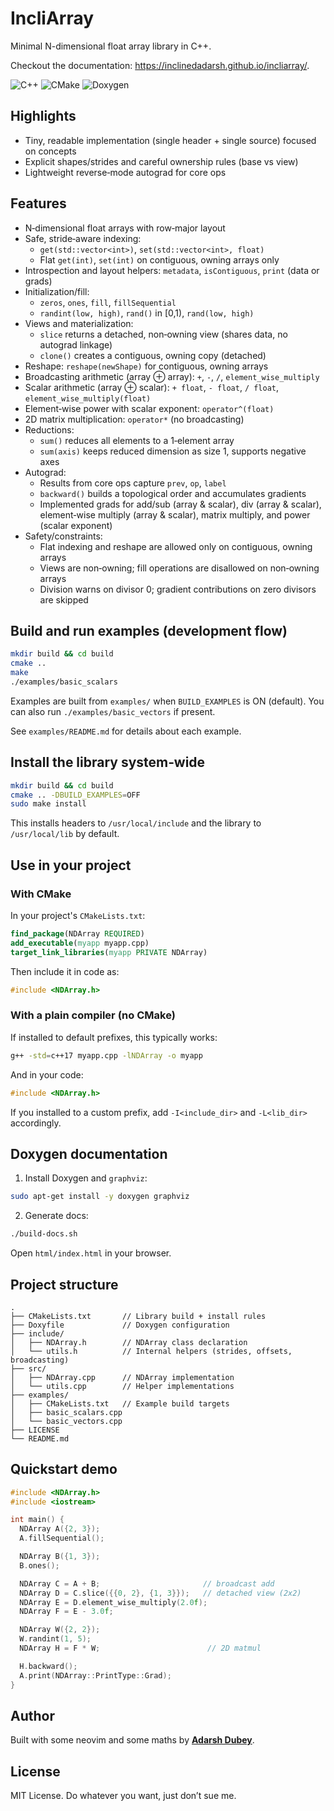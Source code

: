 # IncliArray

Minimal N-dimensional float array library in C++.

Checkout the documentation: https://inclinedadarsh.github.io/incliarray/.

![C++](https://img.shields.io/badge/c++-%2300599C.svg?style=for-the-badge&logo=c%2B%2B&logoColor=white) ![CMake](https://img.shields.io/badge/CMake-%23008FBA.svg?style=for-the-badge&logo=cmake&logoColor=white) ![Doxygen](https://img.shields.io/badge/doxygen-2C4AA8?style=for-the-badge&logo=doxygen&logoColor=white)

## Highlights

- Tiny, readable implementation (single header + single source) focused on concepts
- Explicit shapes/strides and careful ownership rules (base vs view)
- Lightweight reverse‑mode autograd for core ops

## Features

- N‑dimensional float arrays with row‑major layout
- Safe, stride‑aware indexing:
  - `get(std::vector<int>)`, `set(std::vector<int>, float)`
  - Flat `get(int)`, `set(int)` on contiguous, owning arrays only
- Introspection and layout helpers: `metadata`, `isContiguous`, `print` (data or grads)
- Initialization/fill:
  - `zeros`, `ones`, `fill`, `fillSequential`
  - `randint(low, high)`, `rand()` in [0,1), `rand(low, high)`
- Views and materialization:
  - `slice` returns a detached, non‑owning view (shares data, no autograd linkage)
  - `clone()` creates a contiguous, owning copy (detached)
- Reshape: `reshape(newShape)` for contiguous, owning arrays
- Broadcasting arithmetic (array ⊕ array): `+`, `-`, `/`, `element_wise_multiply`
- Scalar arithmetic (array ⊕ scalar): `+ float`, `- float`, `/ float`, `element_wise_multiply(float)`
- Element‑wise power with scalar exponent: `operator^(float)`
- 2D matrix multiplication: `operator*` (no broadcasting)
- Reductions:
  - `sum()` reduces all elements to a 1‑element array
  - `sum(axis)` keeps reduced dimension as size 1, supports negative axes
- Autograd:
  - Results from core ops capture `prev`, `op`, `label`
  - `backward()` builds a topological order and accumulates gradients
  - Implemented grads for add/sub (array & scalar), div (array & scalar),
    element‑wise multiply (array & scalar), matrix multiply, and power (scalar exponent)
- Safety/constraints:
  - Flat indexing and reshape are allowed only on contiguous, owning arrays
  - Views are non‑owning; fill operations are disallowed on non‑owning arrays
  - Division warns on divisor 0; gradient contributions on zero divisors are skipped

## Build and run examples (development flow)

```bash
mkdir build && cd build
cmake ..
make
./examples/basic_scalars
```

Examples are built from `examples/` when `BUILD_EXAMPLES` is ON (default). You can also run `./examples/basic_vectors` if present.

See `examples/README.md` for details about each example.

## Install the library system‑wide

```bash
mkdir build && cd build
cmake .. -DBUILD_EXAMPLES=OFF
sudo make install
```

This installs headers to `/usr/local/include` and the library to `/usr/local/lib` by default.

## Use in your project

### With CMake

In your project's `CMakeLists.txt`:

```cmake
find_package(NDArray REQUIRED)
add_executable(myapp myapp.cpp)
target_link_libraries(myapp PRIVATE NDArray)
```

Then include it in code as:

```cpp
#include <NDArray.h>
```

### With a plain compiler (no CMake)

If installed to default prefixes, this typically works:

```bash
g++ -std=c++17 myapp.cpp -lNDArray -o myapp
```

And in your code:

```cpp
#include <NDArray.h>
```

If you installed to a custom prefix, add `-I<include_dir>` and `-L<lib_dir>` accordingly.

## Doxygen documentation

1) Install Doxygen and `graphviz`:

```bash
sudo apt-get install -y doxygen graphviz
```

2) Generate docs:

```bash
./build-docs.sh
```

Open `html/index.html` in your browser.

## Project structure

```
.
├── CMakeLists.txt       // Library build + install rules
├── Doxyfile             // Doxygen configuration
├── include/
│   ├── NDArray.h        // NDArray class declaration
│   └── utils.h          // Internal helpers (strides, offsets, broadcasting)
├── src/
│   ├── NDArray.cpp      // NDArray implementation
│   └── utils.cpp        // Helper implementations
├── examples/
│   ├── CMakeLists.txt   // Example build targets
│   ├── basic_scalars.cpp
│   └── basic_vectors.cpp
├── LICENSE
└── README.md
```

## Quickstart demo

```cpp
#include <NDArray.h>
#include <iostream>

int main() {
  NDArray A({2, 3});
  A.fillSequential();

  NDArray B({1, 3});
  B.ones();

  NDArray C = A + B;                       // broadcast add
  NDArray D = C.slice({{0, 2}, {1, 3}});   // detached view (2x2)
  NDArray E = D.element_wise_multiply(2.0f);
  NDArray F = E - 3.0f;

  NDArray W({2, 2});
  W.randint(1, 5);
  NDArray H = F * W;                        // 2D matmul

  H.backward();
  A.print(NDArray::PrintType::Grad);
}
```

## Author

Built with some neovim and some maths by [**Adarsh Dubey**](https://x.com/inclinedadarsh).

## License

MIT License. Do whatever you want, just don’t sue me.
